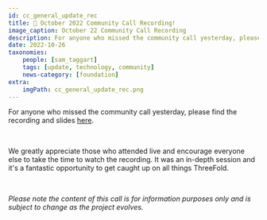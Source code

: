 ```yaml
---
id: cc_general_update_rec
title: 🚨 October 2022 Community Call Recording!
image_caption: October 22 Community Call Recording
description: For anyone who missed the community call yesterday, please find the recording and slides here.
date: 2022-10-26
taxonomies:
    people: [sam_taggart]
    tags: [update, technology, community]
    news-category: [foundation]
extra:
    imgPath: cc_general_update_rec.png
---
```


For anyone who missed the community call yesterday, please find the recording and slides [here](https://forum.threefold.io/t/threefold-october-24-2022-community-call-town-hall-recording/3443).

<br/>

We greatly appreciate those who attended live and encourage everyone else to take the time to watch the recording. It was an in-depth session and it's a fantastic opportunity to get caught up on all things ThreeFold.

<br/>

_Please note the content of this call is for information purposes only and is subject to change as the project evolves._